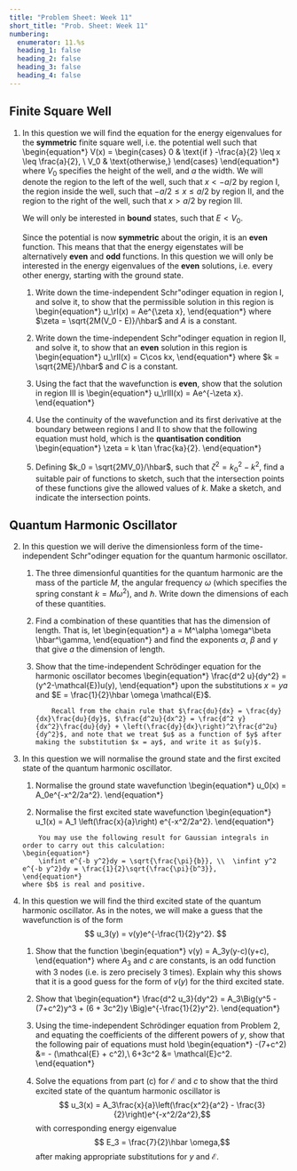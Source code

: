 ```yaml
---
title: "Problem Sheet: Week 11"
short_title: "Prob. Sheet: Week 11"
numbering:
  enumerator: 11.%s
  heading_1: false
  heading_2: false
  heading_3: false
  heading_4: false
---
```


## Finite Square Well

1. In this question we will find the equation for the energy eigenvalues for the **symmetric** finite square well, i.e. the potential well such that
	\begin{equation*} V(x) = \begin{cases} 0 & \text{if } -\frac{a}{2} \leq x \leq \frac{a}{2}, \\
		V_0 & \text{otherwise,}
	\end{cases}
    \end{equation*}
	where $V_0$ specifies the height of the well, and $a$ the width. We will denote the region to the left of the well, such that $x < -a/2$ by region I, the region inside the well, such that $-a/2 \leq x \leq a/2$ by region II, and the region to the right of the well, such that $x > a/2$ by region III. 
	
	We will only be interested in **bound** states, such that $E < V_0$. 
	
	Since the potential is now **symmetric** about the origin, it is an **even** function. This means that that the energy eigenstates will be alternatively **even** and **odd** functions. In this question we will only be interested in the energy eigenvalues of the **even** solutions, i.e. every other energy, starting with the ground state.

	1. Write down the time-independent Schr\"odinger equation in region I, and solve it, to show that the permissible solution in this region is
		\begin{equation*}
        u_\rI(x) = Ae^{\zeta x},
        \end{equation*} 
		where $\zeta = \sqrt{2M(V_0 - E)}/\hbar$ and $A$ is a constant.

	2. Write down the time-independent Schr\"odinger equation in region II, and solve it, to show that an **even** solution in this region is
		\begin{equation*}
        u_\rII(x) = C\cos kx,
        \end{equation*} 
		where $k = \sqrt{2ME}/\hbar$ and $C$ is a constant.

	3. Using the fact that the wavefunction is **even**, show that the solution in region III is
		\begin{equation*}
        u_\rIII(x) = Ae^{-\zeta x}.
        \end{equation*} 
		
	4. Use the continuity of the wavefunction and its first derivative at the boundary between regions I and II to show that the following equation must hold, which is the **quantisation condition**
	    \begin{equation*}
    \zeta = k \tan \frac{ka}{2}.
        \end{equation*}

	5. Defining $k_0 = \sqrt{2MV_0}/\hbar$, such that $\zeta^2 = k_0^2 - k^2$, find a suitable pair of functions to sketch, such that the intersection points of these functions give the allowed values of $k$. Make a sketch, and indicate the intersection points. 

## Quantum Harmonic Oscillator

2.  In this question we will derive the dimensionless form of the time-independent Schr\"odinger equation for the quantum harmonic oscillator.
	1. The three dimensionful quantities for the quantum harmonic are the mass of the particle $M$, the angular frequency $\omega$ (which specifies the spring constant $k = M\omega^2$), and $\hbar$. Write down the dimensions of each of these quantities.

	2. Find a combination of these quantities that has the dimension of length.  That is, let 
		\begin{equation*} a = M^\alpha \omega^\beta \hbar^\gamma,
        \end{equation*}
		and find the exponents $\alpha$, $\beta$ and $\gamma$ that give $a$ the dimension of length. 

	3. Show that the time-independent Schrödinger equation for the harmonic oscillator becomes
		\begin{equation*}
         \frac{d^2 u}{dy^2} = (y^2-\mathcal{E})u(y),
        \end{equation*} 
		upon the substitutions $x = ya$ and $E = \frac{1}{2}\hbar \omega \mathcal{E}$.
		
		```{note} Hint
            Recall from the chain rule that $\frac{du}{dx} = \frac{dy}{dx}\frac{du}{dy}$, $\frac{d^2u}{dx^2} = \frac{d^2 y}{dx^2}\frac{du}{dy} + \left(\frac{dy}{dx}\right)^2\frac{d^2u}{dy^2}$, and note that we treat $u$ as a function of $y$ after making the substitution $x = ay$, and write it as $u(y)$.
        ```

3. In this question we will normalise the ground state and the first excited state of the quantum harmonic oscillator. 
	1. Normalise the ground state wavefunction 
    \begin{equation*}
        u_0(x) = A_0e^{-x^2/2a^2}.
    \end{equation*}

	2. Normalise the first excited state wavefunction 
    \begin{equation*}
    u_1(x) = A_1 \left(\frac{x}{a}\right) e^{-x^2/2a^2}.
    \end{equation*} 
	
	```{note} Hint
        You may use the following result for Gaussian integrals in order to carry out this calculation:
	\begin{equation*}
        \infint e^{-b y^2}dy = \sqrt{\frac{\pi}{b}}, \\  \infint y^2 e^{-b y^2}dy = \frac{1}{2}\sqrt{\frac{\pi}{b^3}},
    \end{equation*}
   where $b$ is real and positive. 
    ```
4. In this question we will find the third excited state of the quantum harmonic oscillator. As in the notes, we will make a guess that the wavefunction is of the form $$ u_3(y) = v(y)e^{-\frac{1}{2}y^2}. $$
	1. Show that the function 
    \begin{equation*}
    v(y) = A_3y(y-c)(y+c),
    \end{equation*} 
    where $A_3$ and $c$ are constants, is an odd function with 3 nodes (i.e. is zero precisely 3 times). Explain why this shows that it is a good guess for the form of $v(y)$ for the third excited state.

	2. Show that
		\begin{equation*} 
            \frac{d^2 u_3}{dy^2} = A_3\Big(y^5 - (7+c^2)y^3 + (6 + 3c^2)y \Big)e^{-\frac{1}{2}y^2}.
        \end{equation*}

	3. Using the time-independent Schrödinger equation from Problem 2, and equating the coefficients of the different powers of $y$, show that the following pair of equations must hold
		\begin{equation*}
			-(7+c^2) &= - (\mathcal{E} + c^2),\\ 6+3c^2 &= \mathcal{E}c^2.
		\end{equation*}
	4. Solve the equations from part (c) for $\mathcal{E}$ and $c$ to show that the third excited state of the quantum harmonic oscillator is
		$$ u_3(x) = A_3\frac{x}{a}\left(\frac{x^2}{a^2} - \frac{3}{2}\right)e^{-x^2/2a^2},$$
		with corresponding energy eigenvalue
		$$ E_3 = \frac{7}{2}\hbar \omega,$$
		after making appropriate substitutions for $y$ and $\mathcal{E}$. 
